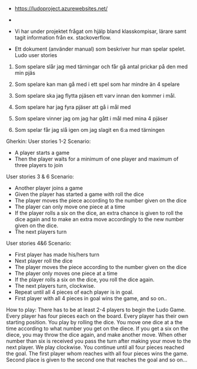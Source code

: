 - https://ludoproject.azurewebsites.net/
- 

- Vi har under projektet frågat om hjälp bland klasskompisar, lärare samt tagit information från ex. stackoverflow.

- Ett dokument (använder manual) som beskriver hur man spelar spelet.
Ludo user stories

1. Som spelare slår jag med tärningar och får gå antal prickar på den med min pjäs

2. Som spelare kan man gå med i ett spel som har mindre än 4 spelare

3. Som spelare ska jag flytta pjäsen ett varv innan den kommer i mål.

4. Som spelare har jag fyra pjäser att gå i mål med

5. Som spelare vinner jag om jag har gått i mål med mina 4 pjäser

6. Som spelar får jag slå igen om jag slagit en 6:a med tärningen



Gherkin: User stories 1-2
  Scenario: 
- A player starts a game 
- Then the player waits for a minimum of one player and maximum of three players to join


User stories 3 & 6
  Scenario: 
- Another player joins a game 
- Given the player has started a game with roll the dice 
- The player moves the piece according to the number given on the dice 
- The player can only move one piece at a time
- If the player rolls a six on the dice, an extra chance is given to roll the dice again and to make an extra move accordingly to the new number given on the dice.
 - The next players turn

User stories 4&6
  Scenario: 
- First player has made his/hers turn 
- Next player roll the dice 
- The player moves the piece according to the number given on the dice 
- The player only moves one piece at a time
- If the player rolls a six on the dice, you roll the dice again. 
- The next players turn, clockwise.
- Repeat until all 4 pieces of each player is in goal.
- First player with all 4 pieces in goal wins the game, and so on.. 

How to play:
There has to be at least 2-4 players to begin the Ludo Game.
Every player has four pieces each on the board.
Every player has their own starting position.
You play by rolling the dice. 
You move one dice at a the time according to what number you get on the diece. 
If you get a six on the diece, you may throw the dice again, and make another move.
When other number than six is received you pass the turn after making your move to the next player.
We play clockwise.
You continue until all four pieces reached the goal. 
The first player whom reaches with all four pieces wins the game. 
Second place is given to the second one that reaches the goal and so on...







